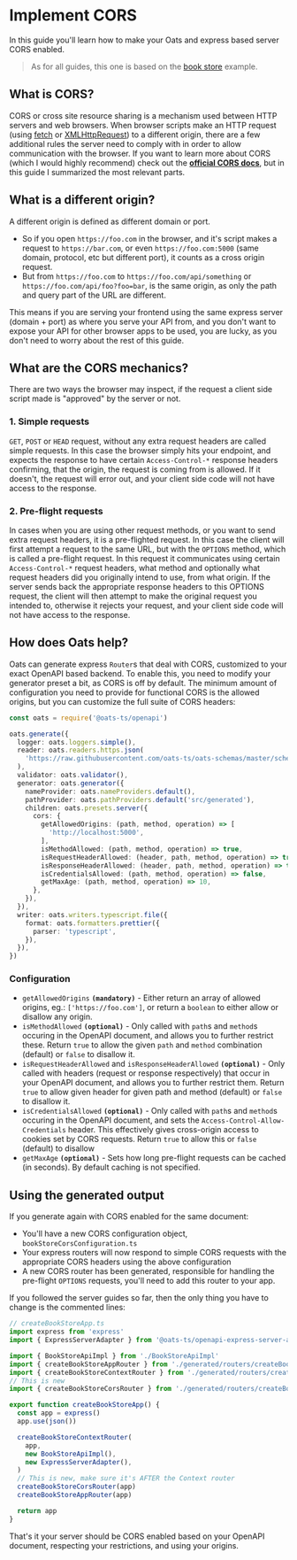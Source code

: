# Implement CORS

In this guide you'll learn how to make your Oats and express based server CORS enabled.

> As for all guides, this one is based on the [book store](https://github.com/oats-ts/oats-schemas/blob/master/schemas/book-store.json) example.

## What is CORS?

CORS or cross site resource sharing is a mechanism used between HTTP servers and web browsers. When browser scripts make an HTTP request (using [fetch](https://developer.mozilla.org/en-US/docs/Web/API/Fetch_API) or [XMLHttpRequest](https://developer.mozilla.org/en-US/docs/Web/API/XMLHttpRequest)) to a different origin, there are a few additional rules the server need to comply with in order to allow communication with the browser. If you want to learn more about CORS (which I would highly recommend) check out the [**official CORS docs**](https://developer.mozilla.org/en-US/docs/Web/HTTP/CORS), but in this guide I summarized the most relevant parts.

## What is a different origin?

A different origin is defined as different domain or port.

- So if you open `https://foo.com` in the browser, and it's script makes a request to `https://bar.com`, or even `https://foo.com:5000` (same domain, protocol, etc but different port), it counts as a cross origin request.
- But from `https://foo.com` to `https://foo.com/api/something` or `https://foo.com/api/foo?foo=bar`, is the same origin, as only the path and query part of the URL are different.

This means if you are serving your frontend using the same express server (domain + port) as where you serve your API from, and you don't want to expose your API for other browser apps to be used, you are lucky, as you don't need to worry about the rest of this guide.

## What are the CORS mechanics?

There are two ways the browser may inspect, if the request a client side script made is "approved" by the server or not.

### 1. Simple requests

`GET`, `POST` or `HEAD` request, without any extra request headers are called simple requests. In this case the browser simply hits your endpoint, and expects the response to have certain `Access-Control-*` response headers confirming, that the origin, the request is coming from is allowed. If it doesn't, the request will error out, and your client side code will not have access to the response.

### 2. Pre-flight requests

In cases when you are using other request methods, or you want to send extra request headers, it is a pre-flighted request. In this case the client will first attempt a request to the same URL, but with the `OPTIONS` method, which is called a pre-flight request. In this request it communicates using certain `Access-Control-*` request headers, what method and optionally what request headers did you originally intend to use, from what origin. If the server sends back the appropriate response headers to this OPTIONS request, the client will then attempt to make the original request you intended to, otherwise it rejects your request, and your client side code will not have access to the response.

## How does Oats help?

Oats can generate express `Router`s that deal with CORS, customized to your exact OpenAPI based backend. To enable this, you need to modify your generator preset a bit, as CORS is off by default. The minimum amount of configuration you need to provide for functional CORS is the allowed origins, but you can customize the full suite of CORS headers:

```typescript
const oats = require('@oats-ts/openapi')

oats.generate({
  logger: oats.loggers.simple(),
  reader: oats.readers.https.json(
    'https://raw.githubusercontent.com/oats-ts/oats-schemas/master/schemas/book-store.json',
  ),
  validator: oats.validator(),
  generator: oats.generator({
    nameProvider: oats.nameProviders.default(),
    pathProvider: oats.pathProviders.default('src/generated'),
    children: oats.presets.server({
      cors: {
        getAllowedOrigins: (path, method, operation) => [
          'http://localhost:5000',
        ],
        isMethodAllowed: (path, method, operation) => true,
        isRequestHeaderAllowed: (header, path, method, operation) => true,
        isResponseHeaderAllowed: (header, path, method, operation) => true,
        isCredentialsAllowed: (path, method, operation) => false,
        getMaxAge: (path, method, operation) => 10,
      },
    }),
  }),
  writer: oats.writers.typescript.file({
    format: oats.formatters.prettier({
      parser: 'typescript',
    }),
  }),
})
```

### Configuration

- `getAllowedOrigins` **`(mandatory)`** - Either return an array of allowed origins, eg.: `['https://foo.com']`, or return a `boolean` to either allow or disallow any origin.
- `isMethodAllowed` **`(optional)`** - Only called with `path`s and `method`s occuring in the OpenAPI document, and allows you to further restrict these. Return `true` to allow the given `path` and `method` combination (default) or `false` to disallow it.
- `isRequestHeaderAllowed` and `isResponseHeaderAllowed` **`(optional)`** - Only called with headers (request or response respectively) that occur in your OpenAPI document, and allows you to further restrict them. Return `true` to allow given header for given path and method (default) or `false` to disallow it.
- `isCredentialsAllowed` **`(optional)`** - Only called with `path`s and `method`s occuring in the OpenAPI document, and sets the `Access-Control-Allow-Credentials` header. This effectively gives cross-origin access to cookies set by CORS requests. Return `true` to allow this or `false` (default) to disallow
- `getMaxAge` **`(optional)`** - Sets how long pre-flight requests can be cached (in seconds). By default caching is not specified.

## Using the generated output

If you generate again with CORS enabled for the same document:

- You'll have a new CORS configuration object, `bookStoreCorsConfiguration.ts`
- Your express routers will now respond to simple CORS requests with the appropriate CORS headers using the above configuration
- A new CORS router has been generated, responsible for handling the pre-flight `OPTIONS` requests, you'll need to add this router to your app.

If you followed the server guides so far, then the only thing you have to change is the commented lines:

```typescript
// createBookStoreApp.ts
import express from 'express'
import { ExpressServerAdapter } from '@oats-ts/openapi-express-server-adapter'

import { BookStoreApiImpl } from './BookStoreApiImpl'
import { createBookStoreAppRouter } from './generated/routers/createBookStoreAppRouter'
import { createBookStoreContextRouter } from './generated/routers/createBookStoreContextRouter'
// This is new
import { createBookStoreCorsRouter } from './generated/routers/createBookStoreCorsRouter'

export function createBookStoreApp() {
  const app = express()
  app.use(json())

  createBookStoreContextRouter(
    app,
    new BookStoreApiImpl(),
    new ExpressServerAdapter(),
  )
  // This is new, make sure it's AFTER the Context router
  createBookStoreCorsRouter(app)
  createBookStoreAppRouter(app)

  return app
}
```

That's it your server should be CORS enabled based on your OpenAPI document, respecting your restrictions, and using your origins.
